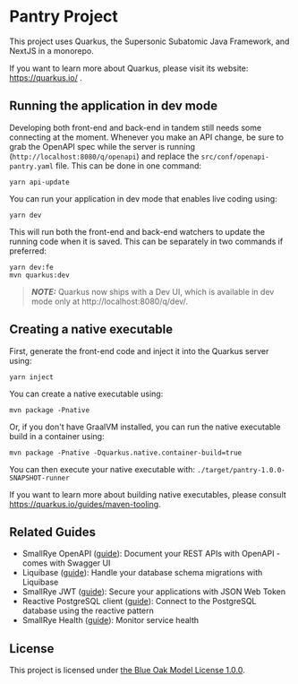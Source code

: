 # Pantry Project

This project uses Quarkus, the Supersonic Subatomic Java Framework, and NextJS in a monorepo.

If you want to learn more about Quarkus, please visit its website: https://quarkus.io/ .

## Running the application in dev mode

Developing both front-end and back-end in tandem still needs some connecting at the moment. Whenever you make an API change, be sure to grab the OpenAPI spec while the server is running (`http://localhost:8080/q/openapi`) and replace the `src/conf/openapi-pantry.yaml` file. This can be done in one command:

```shell script
yarn api-update
```

You can run your application in dev mode that enables live coding using:
```shell script
yarn dev
```

This will run both the front-end and back-end watchers to update the running code when it is saved. This can be separately in two commands if preferred:
```shell script
yarn dev:fe
mvn quarkus:dev
```

> **_NOTE:_**  Quarkus now ships with a Dev UI, which is available in dev mode only at http://localhost:8080/q/dev/.

## Creating a native executable

First, generate the front-end code and inject it into the Quarkus server using:

```shell script
yarn inject
```

You can create a native executable using: 
```shell script
mvn package -Pnative
```

Or, if you don't have GraalVM installed, you can run the native executable build in a container using: 
```shell script
mvn package -Pnative -Dquarkus.native.container-build=true
```

You can then execute your native executable with: `./target/pantry-1.0.0-SNAPSHOT-runner`

If you want to learn more about building native executables, please consult https://quarkus.io/guides/maven-tooling.

## Related Guides

- SmallRye OpenAPI ([guide](https://quarkus.io/guides/openapi-swaggerui)): Document your REST APIs with OpenAPI - comes with Swagger UI
- Liquibase ([guide](https://quarkus.io/guides/liquibase)): Handle your database schema migrations with Liquibase
- SmallRye JWT ([guide](https://quarkus.io/guides/security-jwt)): Secure your applications with JSON Web Token
- Reactive PostgreSQL client ([guide](https://quarkus.io/guides/reactive-sql-clients)): Connect to the PostgreSQL database using the reactive pattern
- SmallRye Health ([guide](https://quarkus.io/guides/microprofile-health)): Monitor service health

## License

This project is licensed under [the Blue Oak Model License 1.0.0](LICENSE.md).

